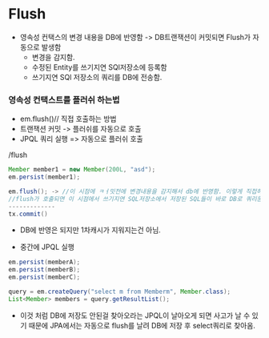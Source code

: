 # Flush
* 영속성 컨택스의 변경 내용을 DB에 반영함 ->  DB트랜잭션이 커밋되면 Flush가 자동으로 발생함
  * 변경을 감지함.
  * 수정된 Entity를 쓰기지연 SQl저장소에 등록함
  * 쓰기지연 SQl 저장소의 쿼리를 DB에 전송함.

###  영속성 컨택스트를 플러쉬 하는법
* em.flush()// 직접 호출하는 방법 
* 트랜잭션 커밋 -> 플러쉬를 자동으로 호출
* JPQL 쿼리 실행 => 자동으로 플러쉬 호출


/flush
```java
Member member1 = new Member(200L, "asd");
em.persist(member1);

em.flush(); -> //이 시점에 ㅋㅓ밋전에 변경내용을 감지해서 db에 반영함. 이렇게 직접하는경우는 거의 없고 테스트 할 때 씀. 보통은 그냥 em.persist만 써도 알아서 변경감지 해주니 걱정ㄴ
//flush가 호출되면 이 시점에서 쓰기지연 SQL저장소에서 저장된 SQL들이 바로 DB로 쿼리문을 날림.        
-------------
tx.commit()
```
* DB에 반영은 되지만 1차캐시가 지워지는건 아님.


*  중간에 JPQL 실행
```java    
em.persist(memberA);
em.persist(memberB);
em.persist(memberC);

query = em.createQuery("select m from Memberm", Member.class);
List<Member> members = query.getResultList();
```
  * 이것 처럼 DB에 저장도 안된걸 찾아오라는 JPQL이 날아오게 되면 사고가 날 수 있기 때문에 JPA에서는 자동으로 flush를 날려 DB에 저장 후 select쿼리로 찾아옴.